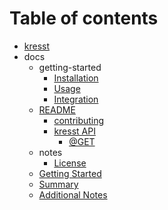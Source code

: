# Table of contents

*   [kresst](README.md)
*   docs
    *   getting-started
        *   [Installation](docs/getting-started/installation.md)
        *   [Usage](docs/getting-started/usage.md)
        *   [Integration](docs/getting-started/integration.md)
    *   [README](docs/developers/README.md)
        *   [contributing](docs/developers/contributing.md)
        *   [kresst API](docs/developers/api/README.md)
            *   [@GET](docs/developers/api/get.md)
    *   notes
        *   [License](docs/notes/license.md)
    *   [Getting Started](docs/getting-started-1.md)
    *   [Summary](docs/summary.md)
    *   [Additional Notes](docs/notes-1.md)
